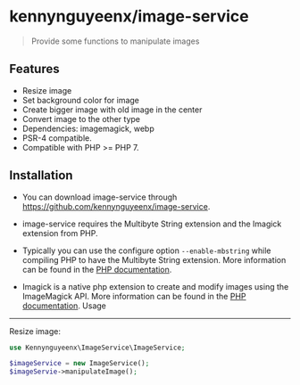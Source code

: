 kennynguyeenx/image-service
=============

> Provide some functions to manipulate images

Features
--------

- Resize image
- Set background color for image
- Create bigger image with old image in the center
- Convert image to the other type
- Dependencies: imagemagick, webp
- PSR-4 compatible.
- Compatible with PHP >= PHP 7.

Installation
------------

- You can download image-service through https://github.com/kennynguyeenx/image-service.

- image-service requires the Multibyte String extension and the Imagick extension from PHP.
 
- Typically you can use the configure option `--enable-mbstring` while compiling PHP to have the Multibyte String extension. 
More information can be found in the [PHP documentation](http://php.net/manual/en/intro.mbstring.php).
 
- Imagick is a native php extension to create and modify images using the ImageMagick API.
More information can be found in the [PHP documentation](http://php.net/manual/en/intro.imagick.php).
Usage
-----

Resize image:

```php
use Kennynguyeenx\ImageService\ImageService;

$imageService = new ImageService();
$imageServie->manipulateImage();
```
